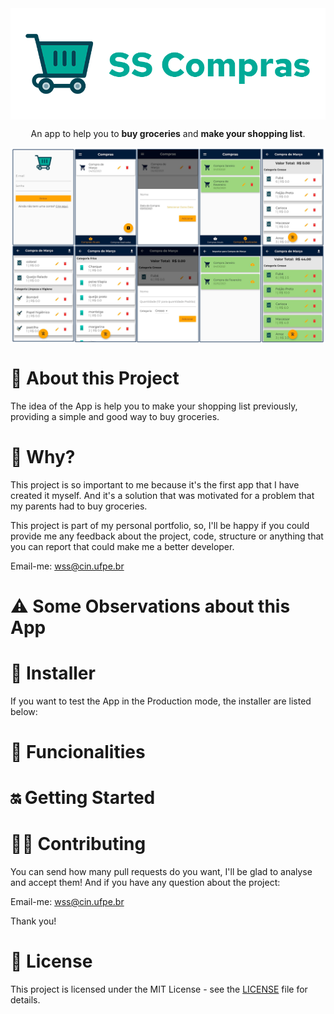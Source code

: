 <img src="assets\images\logo-readme.png" alt="Logo SS Compras" align="center" />

<p align="center"> An app to help you to <strong>buy groceries</strong> and <strong>make your shopping list</strong>. </p>

<img src="assets\images\Prints-app.png" alt="Prints" align="center" />


# 👀 About this Project
The idea of the App is help you to make your shopping list previously, providing a simple and good way to buy groceries.

# 🤔 Why?
This project is so important to me because it's the first app that I have created it myself. And it's a solution that was motivated for a problem that my parents had to buy groceries.

This project is part of my personal portfolio, so, I'll be happy if you could provide me any feedback about the project, code, structure or anything that you can report that could make me a better developer.

Email-me: wss@cin.ufpe.br
# ⚠ Some Observations about this App

# 📲 Installer
If you want to test the App in the Production mode, the installer are listed below:

# 📱 Funcionalities

# 🔛 Getting Started

# 🤜🤛 Contributing
You can send how many pull requests do you want, I'll be glad to analyse and accept them! And if you have any question about the project:

Email-me: wss@cin.ufpe.br

Thank you!
# 📜 License
This project is licensed under the MIT License - see the [LICENSE](https://github.com/warleys14/SS-Compras/blob/master/LICENSE) file for details.
